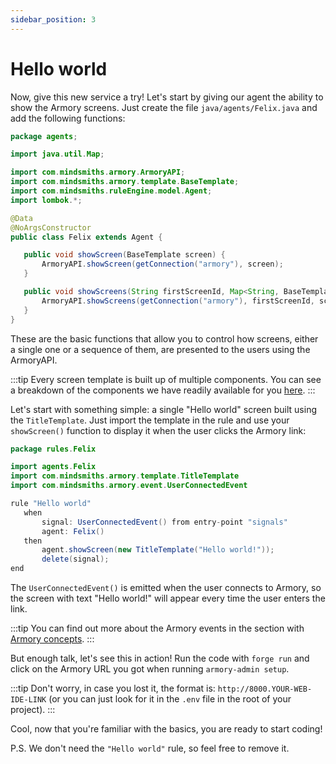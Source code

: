 ```yaml
---
sidebar_position: 3
---
```


# Hello world

Now, give this new service a try! 
Let's start by giving our agent the ability to show the Armory screens. Just create the file `java/agents/Felix.java` and add the following functions:

```java title="java/agents/Felix.java"
package agents;

import java.util.Map;

import com.mindsmiths.armory.ArmoryAPI;
import com.mindsmiths.armory.template.BaseTemplate;
import com.mindsmiths.ruleEngine.model.Agent;
import lombok.*;

@Data
@NoArgsConstructor
public class Felix extends Agent {

   public void showScreen(BaseTemplate screen) {
       ArmoryAPI.showScreen(getConnection("armory"), screen);
   }

   public void showScreens(String firstScreenId, Map<String, BaseTemplate> screens) {
       ArmoryAPI.showScreens(getConnection("armory"), firstScreenId, screens);
   }
}
```

These are the basic functions that allow you to control how screens, 
either a single one or a sequence of them, are presented to the users using the ArmoryAPI.

:::tip
Every screen template is built up of multiple components. You can see a breakdown of the components we have readily available for you [here](/docs/integrations/web).
:::

Let's start with something simple: a single "Hello world" screen built using the `TitleTemplate`.
Just import the template in the rule and use your `showScreen()` function to display it when the user clicks the Armory link:

```java title="rules/felix/Felix.drl"
package rules.Felix

import agents.Felix
import com.mindsmiths.armory.template.TitleTemplate
import com.mindsmiths.armory.event.UserConnectedEvent

rule "Hello world"
   when
       signal: UserConnectedEvent() from entry-point "signals"
       agent: Felix()
   then
       agent.showScreen(new TitleTemplate("Hello world!"));
       delete(signal);
end
```

The `UserConnectedEvent()` is emitted when the user connects to Armory, so the screen with text "Hello world!" will appear every time the user enters the link. 

:::tip
You can find out more about the Armory events in the section with [Armory concepts](/docs/integrations/web).
:::

But enough talk, let's see this in action! Run the code with `forge run` and click on the Armory URL you got when running `armory-admin setup`.

:::tip
Don't worry, in case you lost it, the format is: `http://8000.YOUR-WEB-IDE-LINK` (or you can just look for it in the `.env` file in the root of your project).
:::

Cool, now that you're familiar with the basics, you are ready to start coding!

P.S. We don't need the `"Hello world"` rule, so feel free to remove it.